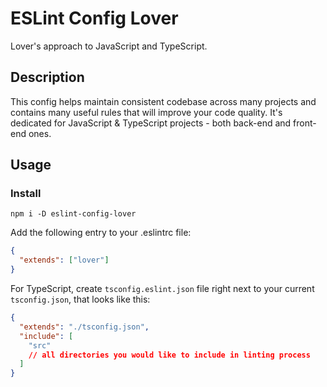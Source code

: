 # ESLint Config Lover

Lover's approach to JavaScript and TypeScript.

## Description

This config helps maintain consistent codebase across many projects and contains many useful rules
that will improve your code quality. It's dedicated for JavaScript & TypeScript projects -
both back-end and front-end ones.

## Usage

### Install

```
npm i -D eslint-config-lover
```

Add the following entry to your .eslintrc file:

```json
{
  "extends": ["lover"]
}
```

For TypeScript, create `tsconfig.eslint.json` file right next to your current `tsconfig.json`, that
looks like this:

```json
{
  "extends": "./tsconfig.json",
  "include": [
    "src"
    // all directories you would like to include in linting process
  ]
}
```
